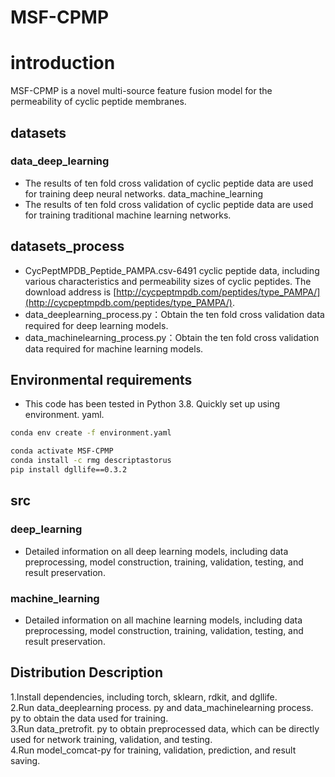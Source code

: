 # MSF-CPMP

# introduction

MSF-CPMP is a novel multi-source feature fusion model for the permeability of cyclic peptide membranes.   
## datasets

### data_deep_learning   
* The results of ten fold cross validation of cyclic peptide data are used for training deep neural networks.
data_machine_learning
* The results of ten fold cross validation of cyclic peptide data are used for training traditional machine learning networks.
## datasets_process

* CycPeptMPDB_Peptide_PAMPA.csv-6491 cyclic peptide data, including various characteristics and permeability sizes of cyclic peptides. The download address is [http://cycpeptmpdb.com/peptides/type_PAMPA/](http://cycpeptmpdb.com/peptides/type_PAMPA/).
* data_deeplearning_process.py：Obtain the ten fold cross validation data required for deep learning models.
* data_machinelearning_process.py：Obtain the ten fold cross validation data required for machine learning models.   
## Environmental requirements

* This code has been tested in Python 3.8. Quickly set up using environment. yaml.
```bash
conda env create -f environment.yaml
```
```bash
conda activate MSF-CPMP
conda install -c rmg descriptastorus
pip install dgllife==0.3.2
```
## src

### deep_learning

* Detailed information on all deep learning models, including data preprocessing, model construction, training, validation, testing, and result preservation.

### machine_learning

* Detailed information on all machine learning models, including data preprocessing, model construction, training, validation, testing, and result preservation.

## Distribution Description

1.Install dependencies, including torch, sklearn, rdkit, and dgllife.  
2.Run data_deeplearning process. py and data_machinelearning process. py to obtain the data used for training.  
3.Run data_pretrofit. py to obtain preprocessed data, which can be directly used for network training, validation, and testing.  
4.Run model_comcat-py for training, validation, prediction, and result saving.
